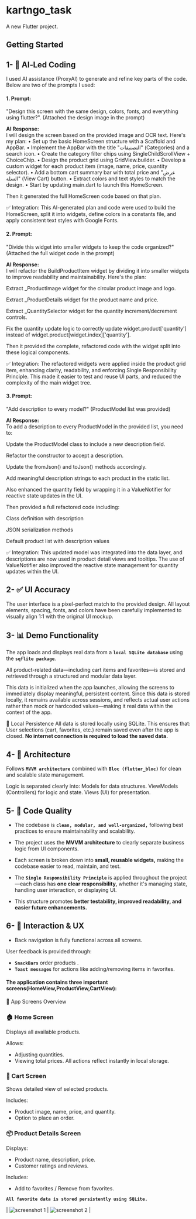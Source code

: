 # kartngo_task

A new Flutter project.

## Getting Started

## 1- 🤖 AI‑Led Coding
I used AI assistance (ProxyAI) to generate and refine key parts of the code. Below are two of the prompts I used:

#### 1. Prompt:
"Design this screen with the same design, colors, fonts, and everything using flutter?".
(Attached the design image in the prompt)

**AI Response:**  
I will design the screen based on the provided image and OCR text.
Here's my plan:
• Set up the basic HomeScreen structure with a Scaffold and AppBar.
• Implement the AppBar with the title "التصنيفات" (Categories) and a search icon.
• Create the category filter chips using SingleChildScrollView + ChoiceChip.
• Design the product grid using GridView.builder.
• Develop a custom widget for each product item (image, name, price, quantity selector).
• Add a bottom cart summary bar with total price and "عرض السلة" (View Cart) button.
• Extract colors and text styles to match the design.
• Start by updating main.dart to launch this HomeScreen.

Then it generated the full HomeScreen code based on that plan.

✅ Integration:
This AI-generated plan and code were used to build the HomeScreen, split it into widgets, define colors in a constants file, and apply consistent text styles with Google Fonts.


#### 2. Prompt:
"Divide this widget into smaller widgets to keep the code organized?"
(Attached the full widget code in the prompt)

**AI Response:**  
I will refactor the BuildProductItem widget by dividing it into smaller widgets to improve readability and maintainability.
Here's the plan:

Extract _ProductImage widget for the circular product image and logo.

Extract _ProductDetails widget for the product name and price.

Extract _QuantitySelector widget for the quantity increment/decrement controls.

Fix the quantity update logic to correctly update widget.product['quantity'] instead of widget.product[widget.index]['quantity'].

Then it provided the complete, refactored code with the widget split into these logical components.

✅ Integration:
The refactored widgets were applied inside the product grid item, enhancing clarity, readability, and enforcing Single Responsibility Principle.
This made it easier to test and reuse UI parts, and reduced the complexity of the main widget tree.


#### 3. Prompt:
"Add description to every model?"
(ProductModel list was provided)

**AI Response:**  
To add a description to every ProductModel in the provided list, you need to:

Update the ProductModel class to include a new description field.

Refactor the constructor to accept a description.

Update the fromJson() and toJson() methods accordingly.

Add meaningful description strings to each product in the static list.

Also enhanced the quantity field by wrapping it in a ValueNotifier<int> for reactive state updates in the UI.

Then provided a full refactored code including:

Class definition with description

JSON serialization methods

Default product list with description values

✅ Integration:
This updated model was integrated into the data layer, and descriptions are now used in product detail views and tooltips.
The use of ValueNotifier also improved the reactive state management for quantity updates within the UI.



## 2- ✅ UI Accuracy
The user interface is a pixel-perfect match to the provided design.
All layout elements, spacing, fonts, and colors have been carefully implemented to visually align 1:1 with the original UI mockup.



## 3- 📊 Demo Functionality
The app loads and displays real data from a **`local SQLite database`** using the **`sqflite package`**.

All product-related data—including cart items and favorites—is stored and retrieved through a structured and modular data layer.

This data is initialized when the app launches, allowing the screens to immediately display meaningful, persistent content. Since this data is stored locally, it remains available across sessions, and reflects actual user actions rather than mock or hardcoded values—making it real data within the context of the app.

💾 Local Persistence
All data is stored locally using SQLite. This ensures that:
User selections (cart, favorites, etc.) remain saved even after the app is closed.
**No internet connection is required to load the saved data.**



## 4- 🧱 Architecture
Follows **`MVVM architecture`** combined with **`Bloc (flutter_bloc)`** for clean and scalable state management.

Logic is separated clearly into:
Models for data structures.
ViewModels (Controllers) for logic and state.
Views (UI) for presentation.



## 5- 💎 Code Quality
- The codebase is **`clean, modular, and well-organized,`**  following best practices to ensure maintainability and scalability.

- The project uses the **MVVM architecture**  to clearly separate business logic from UI components.

- Each screen is broken down into **small, reusable widgets,** making the codebase easier to read, maintain, and test.

- The **`Single Responsibility Principle`** is applied throughout the project—each class has **one clear responsibility,** whether it's managing state, handling user interaction, or displaying UI.

- This structure promotes **better testability, improved readability, and easier future enhancements.**

## 6- 🔁 Interaction & UX
- Back navigation is fully functional across all screens.

User feedback is provided through:
- **`SnackBars`** order products .
- **`Toast messages`** for actions like adding/removing items in favorites.




#### The application contains three important screens(HomeView,ProductView,CartView):

📱 App Screens Overview

### 🏠 Home Screen
Displays all available products.

Allows:
- Adjusting quantities.
- Viewing total prices.
  All actions reflect instantly in local storage.

### 🛒 Cart Screen
Shows detailed view of selected products.

Includes:
- Product image, name, price, and quantity.
- Option to place an order.


### 📦 Product Details Screen
Displays:
- Product name, description, price.
- Customer ratings and reviews.

Includes:
- Add to favorites / Remove from favorites.

**`All favorite data is stored persistently using SQLite.`**

| ![screenshot 1](assets/images/screenshot/screenshot1.jpg) | ![screenshot 2](assets/images/screenshot/screenshot2.jpg) |